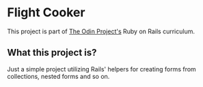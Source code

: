 # Flight Cooker
This project is part of [The Odin Project's](https://theodinproject.com) Ruby on Rails curriculum.

## What this project is?
Just a simple project utilizing Rails' helpers for creating forms from collections, nested forms and so on.